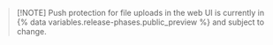 >[!NOTE] Push protection for file uploads in the web UI is currently in {% data variables.release-phases.public_preview %} and subject to change.

